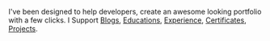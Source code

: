 I've been designed to help developers, create an awesome looking portfolio with a few clicks. I Support [Blogs](/blogs/1), [Educations](#educations), [Experience](#experiences), [Certificates](#certificates), [Projects](#projects).
